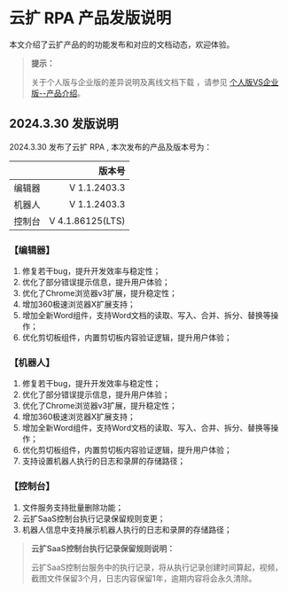 # 云扩 RPA 产品发版说明

本文介绍了云扩产品的的功能发布和对应的文档动态，欢迎体验。

> **提示：**
>
> 关于个人版与企业版的差异说明及离线文档下载 ，请参见 [个人版VS企业版--产品介绍](./ComparePlans&Features.md)。

## 2024.3.30 发版说明

2024.3.30 发布了云扩 RPA , 本次发布的产品及版本号为：

|        |           版本号 |
| -----: | ---------------: |
| 编辑器 |     V 1.1.2403.3 |
| 机器人 |     V 1.1.2403.3 |
| 控制台 | V 4.1.86125(LTS) |

### 【编辑器】

1. 修复若干bug，提升开发效率与稳定性；
1. 优化了部分错误提示信息，提升用户体验；
1. 优化了Chrome浏览器v3扩展，提升稳定性；
1. 增加360极速浏览器X扩展支持；
1. 增加全新Word组件，支持Word文档的读取、写入、合并、拆分、替换等操作；
1. 优化剪切板组件，内置剪切板内容验证逻辑，提升用户体验；

### 【机器人】

1. 修复若干bug，提升开发效率与稳定性；
1. 优化了部分错误提示信息，提升用户体验；
1. 优化了Chrome浏览器v3扩展，提升稳定性；
1. 增加360极速浏览器X扩展支持；
1. 增加全新Word组件，支持Word文档的读取、写入、合并、拆分、替换等操作；
1. 优化剪切板组件，内置剪切板内容验证逻辑，提升用户体验；
1. 支持设置机器人执行的日志和录屏的存储路径；

### 【控制台】

1. 文件服务支持批量删除功能；
1. 云扩SaaS控制台执行记录保留规则变更；
1. 机器人信息中支持展示机器人执行的日志和录屏的存储路径；

> **云扩SaaS控制台执行记录保留规则说明：**
>
> 云扩SaaS控制台服务中的执行记录，将从执行记录创建时间算起，视频，截图文件保留3个月，日志内容保留1年，逾期内容将会永久清除。
>
